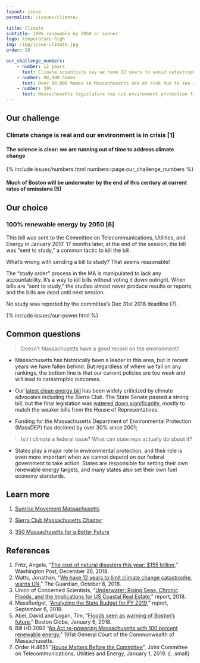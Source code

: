 ```yaml
---
layout: issue
permalink: /issues/climate/

title: Climate
subtitle: 100% renewable by 2050 or sooner
logo: temperature-high
img: /img/issue-climate.jpg
order: 20

our_challenge_numbers:
    - number: 12 years
      text: Climate scientists say we have 12 years to avoid catastrophic effects of climate change [2]
    - number: 90,000 homes
      text: Over 90,000 homes in Massachusetts are at risk due to sea rise [3]
    - number: 30%
      text: Massachusetts legislature has cut environment protection funding by 30% since 2001 [4]
---
```


## Our challenge

### Climate change is real and our environment is in crisis [1]

#### The science is clear: we are running out of time to address climate change

{% include issues/numbers.html numbers=page.our_challenge_numbers %}

#### Much of Boston will be underwater by the end of this century at current rates of emissions [5]


## Our choice

### 100% renewable energy by 2050 [6]

This bill was sent to the Committee on Telecommunications, Utilities, and Energy in January 2017. 17 months later, at the end of the session, the bill was “sent to study,” a common tactic to kill the bill.

What’s wrong with sending a bill to study? That seems reasonable!

The “study order” process in the MA is manipulated to lack any accountability. It’s a way to kill bills without voting it down outright. When bills are “sent to study,” the studies almost never produce results or reports, and the bills are dead until next session.

No study was reported by the committee’s Dec 31st 2018 deadline [7].


{% include issues/our-power.html %}


## Common questions


> Doesn’t Massachusetts have a good record on the environment?

-   Massachusetts has historically been a leader in this area, but in recent years we have fallen behind. But regardless of where we fall on any rankings, the bottom line is that our current policies are too weak and will lead to catastrophic outcomes.

-   Our  [latest clean energy bill](https://malegislature.gov/Bills/190/H4857)  has been widely criticized by climate advocates including the Sierra Club. The State Senate passed a strong bill, but the final legislation was [watered down significantly](https://pv-magazine-usa.com/2018/07/31/massachusetts-committee-produces-weaker-energy-bill/), mostly to match the weaker bills from the House of Representatives.

-   Funding for the Massachusetts Department of Environmental Protection (MassDEP) has declined by over 30% since 2001;


> Isn’t climate a federal issue? What can state reps actually do about it?


-   States play a major role in environmental protection, and their role is even more important when we cannot depend on our federal government to take action. States are responsible for setting their own renewable energy targets, and many states also set their own fuel economy standards.


## Learn more

1.  [Sunrise Movement Massachusetts](https://www.sunrisemovement.org/sunrise-hubs/ma/boston)

2.  [Sierra Club Massachusetts Chapter](https://www.sierraclub.org/massachusetts)

3.  [350 Massachusetts for a Better Future](https://350mass.betterfutureproject.org/)

## References

1.  Fritz, Angela, “[The cost of natural disasters this year: $155 billion](https://www.washingtonpost.com/weather/2018/12/26/cost-natural-disasters-this-year-billion),” Washington Post, December 26, 2018.
2.  Watts, Jonathan, “[We have 12 years to limit climate change catastrophe, warns UN](https://www.theguardian.com/environment/2018/oct/08/global-warming-must-not-exceed-15c-warns-landmark-un-report),” The Guardian, October 8, 2018.
3.  Union of Concerned Scientists, “[Underwater: Rising Seas, Chronic Floods, and the Implications for US Coastal Real Estate](https://www.ucsusa.org/global-warming/global-warming-impacts/sea-level-rise-chronic-floods-and-us-coastal-real-estate-implications#.XFiSEHZKj0o),” report, 2018.
4.  MassBudget, “[Analyzing the State Budget for FY 2019](http://massbudget.org/report_window.php?loc=Analyzing-the-State-Budget-for-FY-2019.html#Environment),” report, September 6, 2018.
5.  Abel, David and Logan, Tim, “[Floods seen as warning of Boston’s future](https://www.bostonglobe.com/metro/2018/01/05/threat-rising-sea-levels-hits-home/kRSnmY2avJ2kLbvcYEYRbP/story.html),” Boston Globe, January 6, 2018.
6.  Bill HD.3092 “[An Act re-powering Massachusetts with 100 percent renewable energy](https://malegislature.gov/Bills/191/HD3092),” 191st General Court of the Commonwealth of Massachusetts.
7.  Order H.4651 “[House Matters Before the Committee](https://malegislature.gov/Bills/190/H4651)”, Joint Committee on Telecommunications, Utilities and Energy, January 1, 2019.
{: .small}
